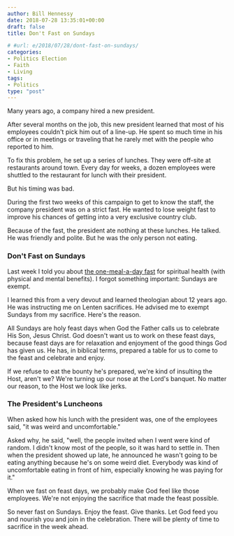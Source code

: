 ```yaml
---
author: Bill Hennessy
date: 2018-07-28 13:35:01+00:00
draft: false
title: Don't Fast on Sundays

# #url: e/2018/07/28/dont-fast-on-sundays/
categories:
- Politics Election
- Faith
- Living
tags:
- Politics
type: "post"
---
```








Many years ago, a company hired a new president.

After several months on the job, this new president learned that most of his employees couldn't pick him out of a line-up. He spent so much time in his office or in meetings or traveling that he rarely met with the people who reported to him.





To fix this problem, he set up a series of lunches. They were off-site at restaurants around town. Every day for weeks, a dozen employees were shuttled to the restaurant for lunch with their president.

But his timing was bad.

During the first two weeks of this campaign to get to know the staff, the company president was on a strict fast. He wanted to lose weight fast to improve his chances of getting into a very exclusive country club.

Because of the fast, the president ate nothing at these lunches. He talked. He was friendly and polite. But he was the only person not eating.


### Don't Fast on Sundays






Last week I told you about [the one-meal-a-day fast](https://www.hennessysview.com/2018/07/24/primary-fasting/) for spiritual health (with physical and mental benefits). I forgot something important: Sundays are exempt.





I learned this from a very devout and learned theologian about 12 years ago. He was instructing me on Lenten sacrifices. He advised me to exempt Sundays from my sacrifice. Here's the reason.

All Sundays are holy feast days when God the Father calls us to celebrate His Son, Jesus Christ. God doesn't want us to work on these feast days, because feast days are for relaxation and enjoyment of the good things God has given us. He has, in biblical terms, prepared a table for us to come to the feast and celebrate and enjoy.

If we refuse to eat the bounty he's prepared, we're kind of insulting the Host, aren't we? We're turning up our nose at the Lord's banquet. No matter our reason, to the Host we look like jerks.


### The President's Luncheons


When asked how his lunch with the president was, one of the employees said, "it was weird and uncomfortable."

Asked why, he said, "well, the people invited when I went were kind of random. I didn't know most of the people, so it was hard to settle in. Then when the president showed up late, he announced he wasn't going to be eating anything because he's on some weird diet. Everybody was kind of uncomfortable eating in front of him, especially knowing he was paying for it."

When we fast on feast days, we probably make God feel like those employees. We're not enjoying the sacrifice that made the feast possible.

So never fast on Sundays. Enjoy the feast. Give thanks. Let God feed you and nourish you and join in the celebration. There will be plenty of time to sacrifice in the week ahead.






